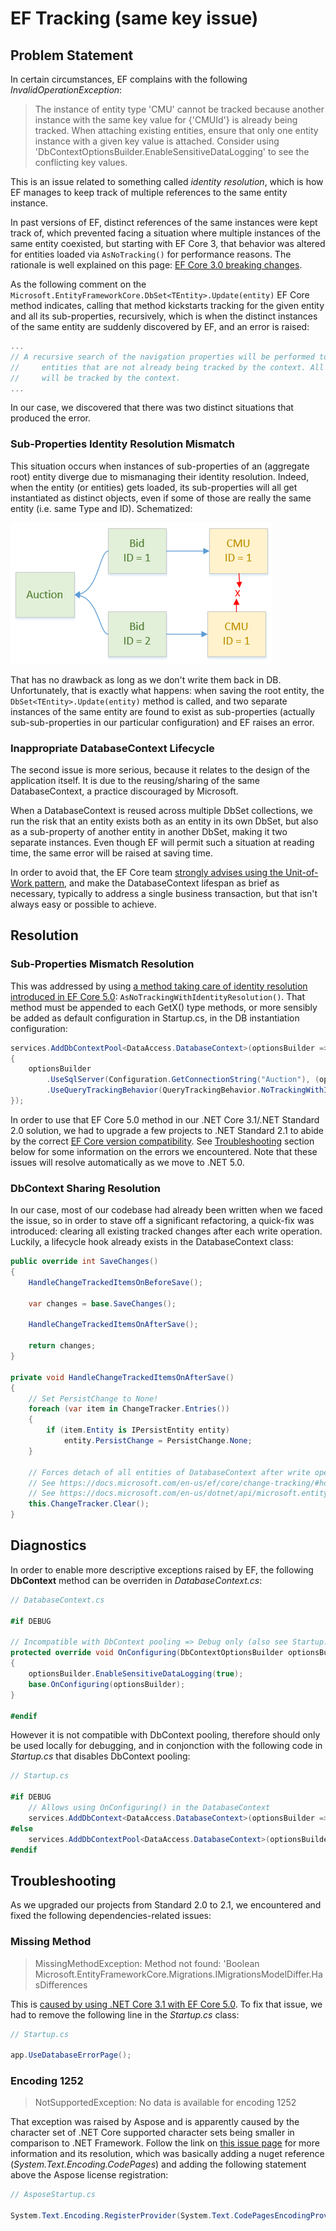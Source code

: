# EF Tracking (same key issue)

## Problem Statement

In certain circumstances, EF complains with the following _InvalidOperationException_:

> The instance of entity type 'CMU' cannot be tracked because another instance with the same key value for {'CMUId'} is already being tracked. When attaching existing entities, ensure that only one entity instance with a given key value is attached. Consider using 'DbContextOptionsBuilder.EnableSensitiveDataLogging' to see the conflicting key values.

This is an issue related to something called _identity resolution_, which is how EF manages to keep track of multiple references to the same entity instance.

In past versions of EF, distinct references of the same instances were kept track of, which prevented facing a situation where multiple instances of the same entity coexisted, but starting with EF Core 3, that behavior was altered for entities loaded via `AsNoTracking()` for performance reasons. The rationale is well explained on this page: [EF Core 3.0 breaking changes](https://docs.microsoft.com/en-us/ef/core/what-is-new/ef-core-3.x/breaking-changes#notrackingresolution).

As the following comment on the `Microsoft.EntityFrameworkCore.DbSet<TEntity>.Update(entity)` EF Core method indicates, calling that method kickstarts tracking for the given entity and all its sub-properties, recursively, which is when the distinct instances of the same entity are suddenly discovered by EF, and an error is raised:

```C#
...
// A recursive search of the navigation properties will be performed to find reachable
//     entities that are not already being tracked by the context. All entities found
//     will be tracked by the context.
...
```

In our case, we discovered that there was two distinct situations that produced the error.

### Sub-Properties Identity Resolution Mismatch

This situation occurs when instances of sub-properties of an (aggregate root) entity diverge due to mismanaging their identity resolution. Indeed, when the entity (or entities) gets loaded, its sub-properties will all get instantiated as distinct objects, even if some of those are really the same entity (i.e. same Type and ID). Schematized:

![Navigation properties instance mismatch](entitiessubproperties.png "Navigation properties instances mismatch")

That has no drawback as long as we don't write them back in DB. Unfortunately, that is exactly what happens: when saving the root entity, the `DbSet<TEntity>.Update(entity)` method is called, and two separate instances of the same entity are found to exist as sub-properties (actually sub-sub-properties in our particular configuration) and EF raises an error.

### Inappropriate DatabaseContext Lifecycle

The second issue is more serious, because it relates to the design of the application itself. It is due to the reusing/sharing of the same DatabaseContext, a practice discouraged by Microsoft.

When a DatabaseContext is reused across multiple DbSet collections, we run the risk that an entity exists both as an entity in its own DbSet, but also as a sub-property of another entity in another DbSet, making it two separate instances. Even though EF will permit such a situation at reading time, the same error will be raised at saving time.

In order to avoid that, the EF Core team [strongly advises using the Unit-of-Work pattern](https://docs.microsoft.com/en-us/ef/core/dbcontext-configuration/#the-dbcontext-lifetime), and make the DatabaseContext lifespan as brief as necessary, typically to address a single business transaction, but that isn't always easy or possible to achieve.

## Resolution

### Sub-Properties Mismatch Resolution

This was addressed by using [a method taking care of identity resolution introduced in EF Core 5.0](https://docs.microsoft.com/en-us/ef/core/querying/tracking#identity-resolution): `AsNoTrackingWithIdentityResolution()`. That method must be appended to each GetX() type methods, or more sensibly be added as default configuration in Startup.cs, in the DB instantiation configuration:

```C#
services.AddDbContextPool<DataAccess.DatabaseContext>(optionsBuilder =>
{
    optionsBuilder
        .UseSqlServer(Configuration.GetConnectionString("Auction"), (options) => options.CommandTimeout(30) )
        .UseQueryTrackingBehavior(QueryTrackingBehavior.NoTrackingWithIdentityResolution);
});
```
In order to use that EF Core 5.0 method in our .NET Core 3.1/.NET Standard 2.0 solution, we had to upgrade a few projects to .NET Standard 2.1 to abide by the correct [EF Core version compatibility](https://docs.microsoft.com/en-us/ef/core/miscellaneous/platforms). See [Troubleshooting](https://tfs.belgrid.net/EliaCollection/AdeMar/_wiki/wikis/Definition%20of%20Done/231/EF-Tracking-same-key-issue?anchor=troubleshooting) section below for some information on the errors we encountered. Note that these issues will resolve automatically as we move to .NET 5.0.

### DbContext Sharing Resolution

In our case, most of our codebase had already been written when we faced the issue, so in order to stave off a significant refactoring, a quick-fix was introduced: clearing all existing tracked changes after each write operation. Luckily, a lifecycle hook already exists in the DatabaseContext class:

```C#
public override int SaveChanges()
{
    HandleChangeTrackedItemsOnBeforeSave();

    var changes = base.SaveChanges();

    HandleChangeTrackedItemsOnAfterSave();

    return changes;
}

private void HandleChangeTrackedItemsOnAfterSave()
{
    // Set PersistChange to None!
    foreach (var item in ChangeTracker.Entries())
    {
        if (item.Entity is IPersistEntity entity)
            entity.PersistChange = PersistChange.None;
    }

    // Forces detach of all entities of DatabaseContext after write operation, in order to prevent "cannot be tracked because another instance same key" InvalidOperationException.
    // See https://docs.microsoft.com/en-us/ef/core/change-tracking/#how-to-track-entities
    // See https://docs.microsoft.com/en-us/dotnet/api/microsoft.entityframeworkcore.changetracking.changetracker.clear?view=efcore-5.0
    this.ChangeTracker.Clear();
}
```

## Diagnostics

In order to enable more descriptive exceptions raised by EF, the following **DbContext** method can be overriden in _DatabaseContext.cs_:

```C#
// DatabaseContext.cs

#if DEBUG

// Incompatible with DbContext pooling => Debug only (also see Startup.cs).
protected override void OnConfiguring(DbContextOptionsBuilder optionsBuilder)
{
    optionsBuilder.EnableSensitiveDataLogging(true);
    base.OnConfiguring(optionsBuilder);
}

#endif
```
However it is not compatible with DbContext pooling, therefore should only be used locally for debugging, and in conjonction with the following code in _Startup.cs_ that disables DbContext pooling:

```C#
// Startup.cs

#if DEBUG
    // Allows using OnConfiguring() in the DatabaseContext
    services.AddDbContext<DataAccess.DatabaseContext>(optionsBuilder => ...
#else
    services.AddDbContextPool<DataAccess.DatabaseContext>(optionsBuilder => ...
#endif
```

## Troubleshooting

As we upgraded our projects from Standard 2.0 to 2.1, we encountered and fixed the following dependencies-related issues:

### Missing Method

> MissingMethodException: Method not found: 'Boolean Microsoft.EntityFrameworkCore.Migrations.IMigrationsModelDiffer.HasDifferences

This is [caused by using .NET Core 3.1 with EF Core 5.0](https://github.com/dotnet/efcore/issues/22687#issuecomment-718803655). To fix that issue, we had to remove the following line in the _Startup.cs_ class:

```C#
// Startup.cs

app.UseDatabaseErrorPage();
```

### Encoding 1252

>NotSupportedException: No data is available for encoding 1252

That exception was raised by Aspose and is apparently caused by the character set of .NET Core supported character sets being smaller in comparison to .NET Framework. Follow the link on [this issue page](https://forum.aspose.com/t/notsupportedexception-no-data-is-available-for-encoding-1252-exception-on-loading-msg-file-c-net-core/203598/2) for more information and its resolution, which was basically adding a nuget reference (_System.Text.Encoding.CodePages_) and adding the following statement above the Aspose license registration:

```C#
// AsposeStartup.cs

System.Text.Encoding.RegisterProvider(System.Text.CodePagesEncodingProvider.Instance);
```